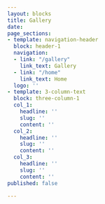 ```yaml
---
layout: blocks
title: Gallery
date: 
page_sections:
- template: navigation-header
  block: header-1
  navigation:
  - link: "/gallery"
    link_text: Gallery
  - link: "/home"
    link_text: Home
  logo: ''
- template: 3-column-text
  block: three-column-1
  col_1:
    headline: ''
    slug: ''
    content: ''
  col_2:
    headline: ''
    slug: ''
    content: ''
  col_3:
    headline: ''
    slug: ''
    content: ''
published: false

---
```

